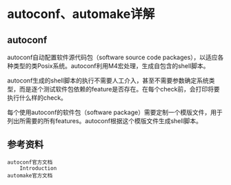 # autoconf、automake详解

## autoconf

autoconf自动配置软件源代码包（software source code packages），以适应各种类型的类Posix系统。autoconf利用M4宏处理，生成自包含的shell脚本。

autoconf生成的shell脚本的执行不需要人工介入，甚至不需要参数确定系统类型，而是逐个测试软件包依赖的feature是否存在。在每个check前，会打印将要执行什么样的check。

每个使用autoconf的软件包（software package）需要定制一个模版文件，用于列出所需要的所有features。autoconf根据这个模版文件生成shell脚本。



## 参考资料

	autoconf官方文档
		Introduction
	automake官方文档

